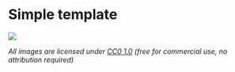# Simple template

![](https://i.imgur.com/c5YIMgG.png)

*All images are licensed under [CC0 1.0](https://creativecommons.org/publicdomain/zero/1.0/) (free for commercial use, no attribution required)*
